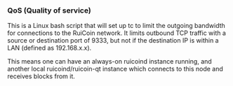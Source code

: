 ### QoS (Quality of service) ###

This is a Linux bash script that will set up tc to limit the outgoing bandwidth for connections to the RuiCoin network. It limits outbound TCP traffic with a source or destination port of 9333, but not if the destination IP is within a LAN (defined as 192.168.x.x).

This means one can have an always-on ruicoind instance running, and another local ruicoind/ruicoin-qt instance which connects to this node and receives blocks from it.
